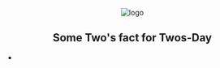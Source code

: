 
<div align="center">

![logo](https://user-images.githubusercontent.com/64584169/155176609-61f51331-809c-4edc-a582-103027536bd6.png)

</div>

<h2 align="center"> Some Two's fact for Twos-Day </h2>

- 
